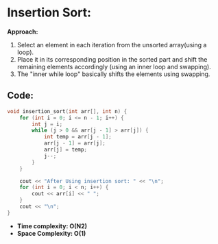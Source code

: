 # Insertion Sort:

**Approach:**

1.  Select an element in each iteration from the unsorted array(using a loop).
2.  Place it in its corresponding position in the sorted part and shift the remaining elements accordingly (using an inner loop and swapping).
3.  The "inner while loop" basically shifts the elements using swapping.

## Code:
```c++
void insertion_sort(int arr[], int n) {
    for (int i = 0; i <= n - 1; i++) {
        int j = i;
        while (j > 0 && arr[j - 1] > arr[j]) {
            int temp = arr[j - 1];
            arr[j - 1] = arr[j];
            arr[j] = temp;
            j--;
        }
    }

    cout << "After Using insertion sort: " << "\n";
    for (int i = 0; i < n; i++) {
        cout << arr[i] << " ";
    }
    cout << "\n";
}
```

- **Time complexity: O(N2)**
- **Space Complexity: O(1)**
